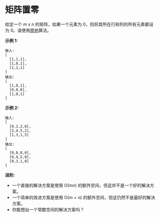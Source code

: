 # 矩阵置零

给定一个 *m x n* 的矩阵，如果一个元素为 0，则将其所在行和列的所有元素都设为 0。请使用[原地](http://baike.baidu.com/item/%E5%8E%9F%E5%9C%B0%E7%AE%97%E6%B3%95)算法。

**示例 1:**

    输入: 
    [
      [1,1,1],
      [1,0,1],
      [1,1,1]
    ]
    输出: 
    [
      [1,0,1],
      [0,0,0],
      [1,0,1]
    ]

**示例 2:**

    输入: 
    [
      [0,1,2,0],
      [3,4,5,2],
      [1,3,1,5]
    ]
    输出: 
    [
      [0,0,0,0],
      [0,4,5,0],
      [0,3,1,0]
    ]

**进阶:**

  + 一个直接的解决方案是使用  O(*mn*) 的额外空间，但这并不是一个好的解决方案。
  + 一个简单的改进方案是使用 O(*m + n*) 的额外空间，但这仍然不是最好的解决方案。
  + 你能想出一个常数空间的解决方案吗？